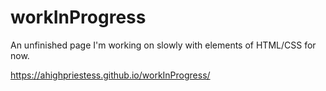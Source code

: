 # workInProgress

An unfinished page I'm working on slowly with elements of HTML/CSS for now.

https://ahighpriestess.github.io/workInProgress/
